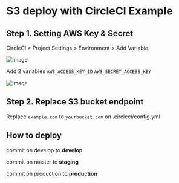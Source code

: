 # S3 deploy with CircleCI Example

## Step 1. Setting AWS Key & Secret

CircleCI > Project Settings > Environment > Add Variable

![image](https://user-images.githubusercontent.com/1800369/34319725-79947ab0-e82c-11e7-8754-2423fd688b3b.png)

Add 2 variables `AWS_ACCESS_KEY_ID` `AWS_SECRET_ACCESS_KEY`

![image](https://user-images.githubusercontent.com/1800369/34319724-77c6de94-e82c-11e7-9d6c-abfb3d5ae793.png)


## Step 2. Replace S3 bucket endpoint

Replace `example.com` to `yourbucket.com` on .circleci/config.yml

## How to deploy

commit on develop to **develop**

commit on master to **staging**

commit on production to **production**

